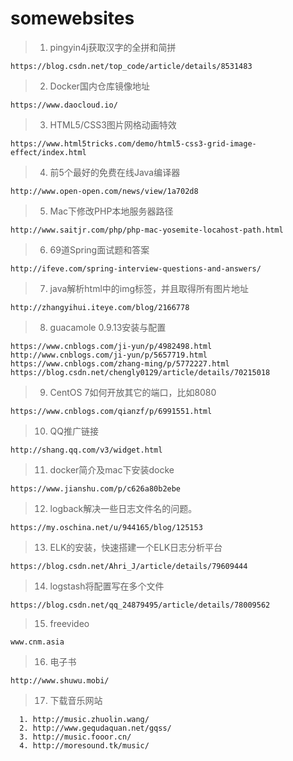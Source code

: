 # somewebsites

> 1. pingyin4j获取汉字的全拼和简拼
```
https://blog.csdn.net/top_code/article/details/8531483
```
> 2. Docker国内仓库镜像地址
```
https://www.daocloud.io/
``` 
> 3. HTML5/CSS3图片网格动画特效
```
https://www.html5tricks.com/demo/html5-css3-grid-image-effect/index.html
```
> 4. 前5个最好的免费在线Java编译器
```
http://www.open-open.com/news/view/1a702d8
```
> 5. Mac下修改PHP本地服务器路径
```
http://www.saitjr.com/php/php-mac-yosemite-locahost-path.html
```
> 6. 69道Spring面试题和答案
```
http://ifeve.com/spring-interview-questions-and-answers/
```
> 7. java解析html中的img标签，并且取得所有图片地址
```
http://zhangyihui.iteye.com/blog/2166778
```
> 8. guacamole 0.9.13安装与配置
```
https://www.cnblogs.com/ji-yun/p/4982498.html
http://www.cnblogs.com/ji-yun/p/5657719.html
https://www.cnblogs.com/zhang-ming/p/5772227.html
https://blog.csdn.net/chengly0129/article/details/70215018
```
> 9. CentOS 7如何开放其它的端口，比如8080
```
https://www.cnblogs.com/qianzf/p/6991551.html
```
> 10. QQ推广链接
```
http://shang.qq.com/v3/widget.html
```
> 11. docker简介及mac下安装docke
```
https://www.jianshu.com/p/c626a80b2ebe
```
> 12. logback解决一些日志文件名的问题。
```
https://my.oschina.net/u/944165/blog/125153
```
> 13. ELK的安装，快速搭建一个ELK日志分析平台
```
https://blog.csdn.net/Ahri_J/article/details/79609444
```
> 14. logstash将配置写在多个文件
```
https://blog.csdn.net/qq_24879495/article/details/78009562
```
> 15. freevideo
```
www.cnm.asia
```
> 16. 电子书
```
http://www.shuwu.mobi/
```
> 17. 下载音乐网站
```
  1. http://music.zhuolin.wang/
  2. http://www.gequdaquan.net/gqss/
  3. http://music.fooor.cn/
  4. http://moresound.tk/music/
```





